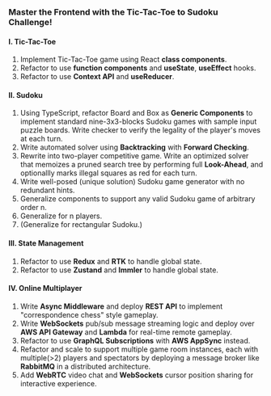 ### Master the Frontend with the Tic-Tac-Toe to Sudoku Challenge!
#### I. Tic-Tac-Toe
  1. Implement Tic-Tac-Toe game using React **class components**.
  2. Refactor to use **function components** and **useState**, **useEffect** hooks.
  3. Refactor to use **Context API** and **useReducer**.
#### II. Sudoku
  1. Using TypeScript, refactor Board and Box as **Generic Components** to implement standard nine-3x3-blocks Sudoku games with sample input puzzle boards. Write checker to verify the legality of the player's moves at each turn.
  2. Write automated solver using **Backtracking** with **Forward Checking**.
  3. Rewrite into two-player competitive game. Write an optimized solver that memoizes a pruned search tree by performing full **Look-Ahead**, and optionallly marks illegal squares as red for each turn.
  4. Write well-posed (unique solution) Sudoku game generator with no redundant hints.
  5. Generalize components to support any valid Sudoku game of arbitrary order n.
  6. Generalize for n players.
  7. (Generalize for rectangular Sudoku.)
#### III. State Management
  1. Refactor to use **Redux** and **RTK** to handle global state.
  2. Refactor to use **Zustand** and **Immler** to handle global state.
#### IV. Online Multiplayer
  1. Write **Async Middleware** and deploy **REST API** to implement "correspondence chess" style gameplay.
  3. Write **WebSockets** pub/sub message streaming logic and deploy over **AWS API Gateway** and **Lambda** for real-time remote gameplay.
  3. Refactor to use **GraphQL Subscriptions** with **AWS AppSync** instead.
  4. Refactor and scale to support multiple game room instances, each with multiple(>2) players and spectators by deploying a message broker like **RabbitMQ** in a distributed architecture. 
  5. Add **WebRTC** video chat and **WebSockets** cursor position sharing for interactive experience. 
